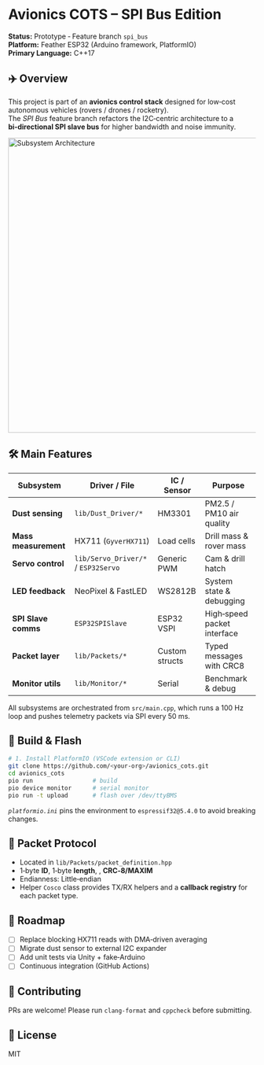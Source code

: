 # Avionics COTS – SPI Bus Edition

**Status:** Prototype ‑ Feature branch `spi_bus`  
**Platform:** Feather ESP32 (Arduino framework, PlatformIO)  
**Primary Language:** C++17

## ✈️ Overview
This project is part of an **avionics control stack** designed for low‑cost autonomous vehicles (rovers / drones / rocketry).  
The *SPI Bus* feature branch refactors the I2C‑centric architecture to a **bi‑directional SPI slave bus** for higher bandwidth and noise immunity.

<img src="docs/architecture.svg" width="600" alt="Subsystem Architecture"/>

## 🛠️ Main Features
| Subsystem | Driver / File | IC / Sensor | Purpose |
|-----------|---------------|-------------|---------|
| **Dust sensing** | `lib/Dust_Driver/*` | HM3301 | PM2.5 / PM10 air quality |
| **Mass measurement** | HX711 (`GyverHX711`) | Load cells | Drill mass & rover mass |
| **Servo control** | `lib/Servo_Driver/*` / `ESP32Servo` | Generic PWM | Cam & drill hatch |
| **LED feedback** | NeoPixel & FastLED | WS2812B | System state & debugging |
| **SPI Slave comms** | `ESP32SPISlave` | ESP32 VSPI | High‑speed packet interface |
| **Packet layer** | `lib/Packets/*` | Custom structs | Typed messages with CRC8 |
| **Monitor utils** | `lib/Monitor/*` | Serial | Benchmark & debug |

All subsystems are orchestrated from `src/main.cpp`, which runs a 100 Hz loop and pushes telemetry packets via SPI every 50 ms.

## 🔧 Build & Flash

```bash
# 1. Install PlatformIO (VSCode extension or CLI)
git clone https://github.com/<your‑org>/avionics_cots.git
cd avionics_cots
pio run                 # build
pio device monitor      # serial monitor
pio run -t upload       # flash over /dev/ttyBMS
```

*`platformio.ini`* pins the environment to `espressif32@5.4.0` to avoid breaking changes.

## 📡 Packet Protocol
* Located in `lib/Packets/packet_definition.hpp`
* 1‑byte **ID**, 1‑byte **length**, <payload>, **CRC‑8/MAXIM**
* Endianness: Little‑endian
* Helper `Cosco` class provides TX/RX helpers and a **callback registry** for each packet type.

## 🚀 Roadmap
- [ ] Replace blocking HX711 reads with DMA‑driven averaging
- [ ] Migrate dust sensor to external I2C expander
- [ ] Add unit tests via Unity + fake‑Arduino
- [ ] Continuous integration (GitHub Actions)

## 🤝 Contributing
PRs are welcome! Please run `clang-format` and `cppcheck` before submitting.

## 📄 License
MIT
